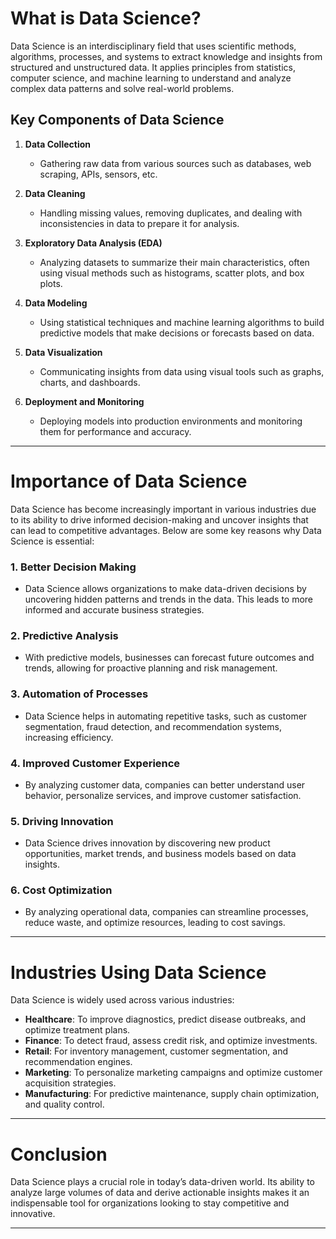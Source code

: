 # What is Data Science?

Data Science is an interdisciplinary field that uses scientific methods, algorithms, processes, and systems to extract knowledge and insights from structured and unstructured data. It applies principles from statistics, computer science, and machine learning to understand and analyze complex data patterns and solve real-world problems.

## Key Components of Data Science

1. **Data Collection**
   - Gathering raw data from various sources such as databases, web scraping, APIs, sensors, etc.

2. **Data Cleaning**
   - Handling missing values, removing duplicates, and dealing with inconsistencies in data to prepare it for analysis.

3. **Exploratory Data Analysis (EDA)**
   - Analyzing datasets to summarize their main characteristics, often using visual methods such as histograms, scatter plots, and box plots.

4. **Data Modeling**
   - Using statistical techniques and machine learning algorithms to build predictive models that make decisions or forecasts based on data.

5. **Data Visualization**
   - Communicating insights from data using visual tools such as graphs, charts, and dashboards.

6. **Deployment and Monitoring**
   - Deploying models into production environments and monitoring them for performance and accuracy.

---

# Importance of Data Science

Data Science has become increasingly important in various industries due to its ability to drive informed decision-making and uncover insights that can lead to competitive advantages. Below are some key reasons why Data Science is essential:

### 1. **Better Decision Making**
   - Data Science allows organizations to make data-driven decisions by uncovering hidden patterns and trends in the data. This leads to more informed and accurate business strategies.

### 2. **Predictive Analysis**
   - With predictive models, businesses can forecast future outcomes and trends, allowing for proactive planning and risk management.

### 3. **Automation of Processes**
   - Data Science helps in automating repetitive tasks, such as customer segmentation, fraud detection, and recommendation systems, increasing efficiency.

### 4. **Improved Customer Experience**
   - By analyzing customer data, companies can better understand user behavior, personalize services, and improve customer satisfaction.

### 5. **Driving Innovation**
   - Data Science drives innovation by discovering new product opportunities, market trends, and business models based on data insights.

### 6. **Cost Optimization**
   - By analyzing operational data, companies can streamline processes, reduce waste, and optimize resources, leading to cost savings.

---

# Industries Using Data Science

Data Science is widely used across various industries:

- **Healthcare**: To improve diagnostics, predict disease outbreaks, and optimize treatment plans.
- **Finance**: To detect fraud, assess credit risk, and optimize investments.
- **Retail**: For inventory management, customer segmentation, and recommendation engines.
- **Marketing**: To personalize marketing campaigns and optimize customer acquisition strategies.
- **Manufacturing**: For predictive maintenance, supply chain optimization, and quality control.

---

# Conclusion

Data Science plays a crucial role in today’s data-driven world. Its ability to analyze large volumes of data and derive actionable insights makes it an indispensable tool for organizations looking to stay competitive and innovative.

---
